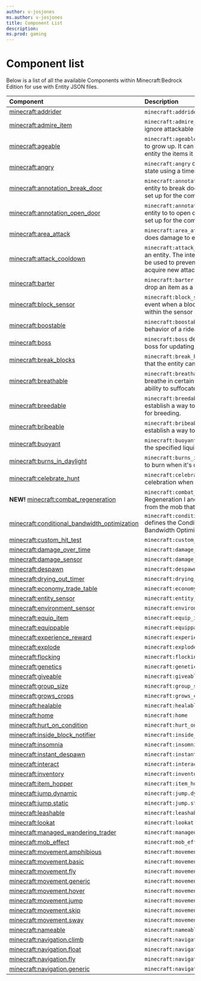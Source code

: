 ```yaml
---
author: v-josjones
ms.author: v-josjones
title: Component List
description: 
ms.prod: gaming
---
```


# Component list

Below is a list of all the available Components within Minecraft:Bedrock Edition for use with Entity JSON files.

|Component |Description|
|:-----|:----------|
|[minecraft:addrider](EntityComponents/minecraftComponent_addrider.md)|`minecraft:addrider` adds a rider to the entity. |
|[minecraft:admire_item](EntityComponents/minecraftComponent_admire_item.md)|`minecraft:admire_item` allows an entity to ignore attackable targets for a given duration. |
|[minecraft:ageable](EntityComponents/minecraftComponent_ageable.md) |`minecraft:ageable` will add a timer for the entity to grow up. It can be accelerated by giving the entity the items it likes as defined by `feedItems`. |
|[minecraft:angry](EntityComponents/minecraftComponent_angry.md) |`minecraft:angry` defines the entity's 'angry' state using a timer.|
|[minecraft:annotation_break_door](EntityComponents/minecraftComponent_annotation_break_door.md) |`minecraft:annotation.break_door` allows an entity to break doors, assuming that that flags set up for the component to use in navigation. |
|[minecraft:annotation_open_door](EntityComponents/minecraftComponent_annotation_open_door.md) |`minecraft:annotation.open_door` allows an entity to to open doors, assuming that that flags set up for the component to use in navigation. |
|[minecraft:area_attack](EntityComponents/minecraftComponent_area_attack.md) |`minecraft:area_attack` is a component that does damage to entities that get within range. |
|[minecraft:attack_cooldown](EntityComponents/minecraftComponent_attack_cooldown.md) |`minecraft:attack_cooldown` adds a cooldown to an entity. The intention of this cooldown is to be used to prevent the entity from attempting to acquire new attack targets.|
|[minecraft:barter](EntityComponents/minecraftComponent_barter.md) |`minecraft:barter` enables the component to drop an item as a barter exchange. |
|[minecraft:block_sensor](EntityComponents/minecraftComponent_block_sensor.md) |`minecraft:block_sensor` will fire off a specified event when a block in the block list is broken within the sensor range. |
|[minecraft:boostable](EntityComponents/minecraftComponent_boostable.md) |`minecraft:boostable` defines the conditions and behavior of a rideable entity's boost. |
|[minecraft:boss](EntityComponents/minecraftComponent_boss.md) |`minecraft:boss` defines the current state of the boss for updating the boss HUD. |
|[minecraft:break_blocks](EntityComponents/minecraftComponent_break_blocks.md) |`minecraft:break_blocks` specifies the blocks that the entity can break as it moves around. |
|[minecraft:breathable](EntityComponents/minecraftComponent_breathable.md) |`minecraft:breathable` allows an entity to breathe in certain blocks and gives them the ability to suffocate. |
|[minecraft:breedable](EntityComponents/minecraftComponent_breedable.md) |`minecraft:breedable` allows an entity to establish a way to get into the `love` state used for breeding. |
|[minecraft:bribeable](EntityComponents/minecraftComponent_bribeable.md) |`minecraft:bribeable` allows an entity to establish a way to get into the `bribed` state.|
|[minecraft:buoyant](EntityComponents/minecraftComponent_buoyant.md) |`minecraft:buoyant` allows an entity to float on the specified liquid blocks. |
|[minecraft:burns_in_daylight](EntityComponents/minecraftComponent_burns_in_daylight.md) |`minecraft:burns_in_daylight` allows an entity to burn when it's daylight. |
|[minecraft:celebrate_hunt](EntityComponents/minecraftComponent_celebrate_hunt.md) |`minecraft:celebrate_hunt` allows an entity to celebration when hunting a specific entity. |
|**NEW!** [minecraft:combat_regeneration](EntityComponents/minecraftComponent_combat_regeneration.md) |`minecraft:combat_regeneration` gives Regeneration I and removes Mining Fatigue from the mob that kills the Actor's attack target. |
|[minecraft:conditional_bandwidth_optimization](EntityComponents/minecraftComponent_conditional_bandwidth_optimization.md) |`minecraft:conditional_bandwidth_optimization` defines the Conditional Spatial Update Bandwidth Optimizations of this entity. |
|[minecraft:custom_hit_test](EntityComponents/minecraftComponent_custom_hit_test.md) |`minecraft:custom_hit_test` |
|[minecraft:damage_over_time](EntityComponents/minecraftComponent_damage_over_time.md) |`minecraft:damage_over_time` |
|[minecraft:damage_sensor](EntityComponents/minecraftComponent_damage_sensor.md) |`minecraft:damage_sensor` |
|[minecraft:despawn](EntityComponents/minecraftComponent_despawn.md) |`minecraft:despawn` |
|[minecraft:drying_out_timer](EntityComponents/minecraftComponent_drying_out_timer.md) |`minecraft:drying_out_timer` |
|[minecraft:economy_trade_table](EntityComponents/minecraftComponent_economy_trade_table.md) |`minecraft:economy_trade_table` |
|[minecraft:entity_sensor](EntityComponents/minecraftComponent_entity_sensor.md) |`minecraft:entity_sensor` |
|[minecraft:environment_sensor](EntityComponents/minecraftComponent_environment_sensor.md) |`minecraft:environment_sensor` |
|[minecraft:equip_item](EntityComponents/minecraftComponent_equip_item.md) |`minecraft:equip_item` |
|[minecraft:equippable](EntityComponents/minecraftComponent_equippable.md) |`minecraft:equippable` |
|[minecraft:experience_reward](EntityComponents/minecraftComponent_experience_reward.md) |`minecraft:experience_reward` |
|[minecraft:explode](EntityComponents/minecraftComponent_explode.md) |`minecraft:explode` |
|[minecraft:flocking](EntityComponents/minecraftComponent_flocking.md) |`minecraft:flocking` |
|[minecraft:genetics](EntityComponents/minecraftComponent_genetics.md) |`minecraft:genetics` |
|[minecraft:giveable](EntityComponents/minecraftComponent_giveable.md) |`minecraft:giveable` |
|[minecraft:group_size](EntityComponents/minecraftComponent_group_size.md) |`minecraft:group_size` |
|[minecraft:grows_crops](EntityComponents/minecraftComponent_grows_crops.md) |`minecraft:grows_crops` |
|[minecraft:healable](EntityComponents/minecraftComponent_healable.md) |`minecraft:healable` |
|[minecraft:home](EntityComponents/minecraftComponent_home.md) |`minecraft:home` |
|[minecraft:hurt_on_condition](EntityComponents/minecraftComponent_hurt_on_condition.md) |`minecraft:hurt_on_condition` |
|[minecraft:inside_block_notifier](EntityComponents/minecraftComponent_inside_block_notifier.md) |`minecraft:inside_block_notifier` |
|[minecraft:insomnia](EntityComponents/minecraftComponent_insomnia.md) |`minecraft:insomnia` |
|[minecraft:instant_despawn](EntityComponents/minecraftComponent_instant_despawn.md) |`minecraft:instant_despawn` |
|[minecraft:interact](EntityComponents/minecraftComponent_interact.md) |`minecraft:interact` |
|[minecraft:inventory](EntityComponents/minecraftComponent_inventory.md) |`minecraft:inventory` |
|[minecraft:item_hopper](EntityComponents/minecraftComponent_item_hopper.md) |`minecraft:item_hopper` |
|[minecraft:jump.dynamic](EntityComponents/minecraftComponent_jump.dynamic.md) |`minecraft:jump.dynamic` |
|[minecraft:jump.static](EntityComponents/minecraftComponent_jump.static.md) |`minecraft:jump.static` |
|[minecraft:leashable](EntityComponents/minecraftComponent_leashable.md) |`minecraft:leashable` |
|[minecraft:lookat](EntityComponents/minecraftComponent_lookat.md) |`minecraft:lookat` |
|[minecraft:managed_wandering_trader](EntityComponents/minecraftComponent_managed_wandering_trader.md) |`minecraft:managed_wandering_trader` |
|[minecraft:mob_effect](EntityComponents/minecraftComponent_mob_effect.md) |`minecraft:mob_effect` |
|[minecraft:movement.amphibious](EntityComponents/minecraftComponent_movement.amphibious.md) |`minecraft:movement.amphibious` |
|[minecraft:movement.basic](EntityComponents/minecraftComponent_movement.basic.md) |`minecraft:movement.basic` |
|[minecraft:movement.fly](EntityComponents/minecraftComponent_movement.fly.md) |`minecraft:movement.fly` |
|[minecraft:movement.generic](EntityComponents/minecraftComponent_movement.generic.md) |`minecraft:movement.generic` |
|[minecraft:movement.hover](EntityComponents/minecraftComponent_movement.hover.md) |`minecraft:movement.hover` |
|[minecraft:movement.jump](EntityComponents/minecraftComponent_movement.jump.md) |`minecraft:movement.jump` |
|[minecraft:movement.skip](EntityComponents/minecraftComponent_movement.skip.md) |`minecraft:movement.skip` |
|[minecraft:movement.sway](EntityComponents/minecraftComponent_movement.sway.md) |`minecraft:movement.sway` |
|[minecraft:nameable](EntityComponents/minecraftComponent_nameable.md) |`minecraft:nameable` |
|[minecraft:navigation.climb](EntityComponents/minecraftComponent_navigation.climb.md) |`minecraft:navigation.climb` |
|[minecraft:navigation.float](EntityComponents/minecraftComponent_navigation.float.md) |`minecraft:navigation.float` |
|[minecraft:navigation.fly](EntityComponents/minecraftComponent_navigation.fly.md) |`minecraft:navigation.fly` |
|[minecraft:navigation.generic](EntityComponents/minecraftComponent_navigation.generic.md) |`minecraft:navigation.generic` |